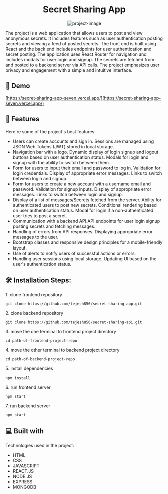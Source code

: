 <h1 align="center" id="title">Secret Sharing App</h1>

<p align="center"><img src="https://socialify.git.ci/tejesh856/secret-sharing-app/image?description=1&amp;descriptionEditable=The%20project%20is%20a%20web%20application%20that%20allows%20users%20to%20post%20and%20view%20anonymous%20secrets.%20&amp;font=Source%20Code%20Pro&amp;language=1&amp;name=1&amp;owner=1&amp;pattern=Solid&amp;stargazers=1&amp;theme=Dark" alt="project-image"></p>

<p id="description">The project is a web application that allows users to post and view anonymous secrets. It includes features such as user authentication posting secrets and viewing a feed of posted secrets. The front end is built using React and the back end includes endpoints for user authentication and secret posting. The application uses React Router for navigation and includes modals for user login and signup. The secrets are fetched from and posted to a backend server via API calls. The project emphasizes user privacy and engagement with a simple and intuitive interface.</p>

<h2>🚀 Demo</h2>

[https://secret-sharing-app-seven.vercel.app/](https://secret-sharing-app-seven.vercel.app/)

  
  
<h2>🧐 Features</h2>

Here're some of the project's best features:

*   Users can create accounts and sign in. Sessions are managed using JSON Web Tokens (JWT) stored in local storage.
*   Navigation bar with a logo. Dynamic display of login signup and logout buttons based on user authentication status. Modals for login and signup with the ability to switch between them.
*   Form for users to input their email and password to log in. Validation for login credentials. Display of appropriate error messages. Links to switch between login and signup.
*   Form for users to create a new account with a username email and password. Validation for signup inputs. Display of appropriate error messages. Links to switch between login and signup.
*   Display of a list of messages/Secrets fetched from the server. Ability for authenticated users to post new secrets. Conditional rendering based on user authentication status. Modal for login if a non-authenticated user tries to post a secret.
*   Communication with a backend API.API endpoints for user login signup posting secrets and fetching messages.
*   Handling of errors from API responses. Displaying appropriate error messages to the user.
*   Bootstrap classes and responsive design principles for a mobile-friendly layout.
*   Use of alerts to notify users of successful actions or errors.
*   Handling user sessions using local storage. Updating UI based on the user's authentication status.

<h2>🛠️ Installation Steps:</h2>

<p>1. clone frontend repository</p>

```
git clone https://github.com/tejesh856/secret-sharing-app.git
```

<p>2. clone backend repository</p>

```
git clone https://github.com/tejesh856/secret-sharing-api.git
```

<p>3. move the one terminal to frontend project directory</p>

```
cd path-of-frontend-project-repo
```

<p>4. move the other terminal to backend project directory</p>

```
cd path-of-backend-project-repo
```

<p>5. install dependencies</p>

```
npm install
```

<p>6. run frontend server</p>

```
npm start
```

<p>7. run backend server</p>

```
npm start
```

  
  
<h2>💻 Built with</h2>

Technologies used in the project:

*   HTML
*   CSS
*   JAVASCRIPT
*   REACT.JS
*   NODE.JS
*   EXPRESS
*   MONGODB
